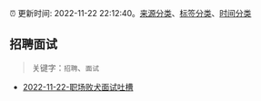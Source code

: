 :alarm_clock: 更新时间: 2022-11-22 22:12:40。[来源分类](../README.md)、[标签分类](../TAGS.md)、[时间分类](../TIMELINE.md)

## 招聘面试


> 关键字：`招聘`、`面试`



- [2022-11-22-职场败犬面试吐槽](https://www.v2ex.com/t/897177) 